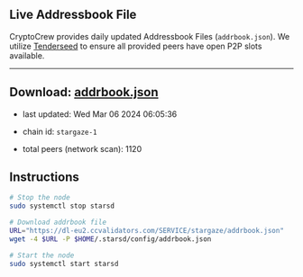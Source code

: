 ## Live Addressbook File

CryptoCrew provides daily updated Addressbook Files (`addrbook.json`). We utilize [Tenderseed](https://github.com/binaryholdings/tenderseed) to ensure all provided peers have open P2P slots available.

---
**Download: [addrbook.json](https://dl-eu2.ccvalidators.com/SERVICE/stargaze/addrbook.json)**
---

- last updated: Wed Mar 06 2024 06:05:36
- chain id: `stargaze-1`

- total peers (network scan): 1120

## Instructions
```sh
# Stop the node
sudo systemctl stop starsd

# Download addrbook file
URL="https://dl-eu2.ccvalidators.com/SERVICE/stargaze/addrbook.json"
wget -4 $URL -P $HOME/.starsd/config/addrbook.json

# Start the node
sudo systemctl start starsd
```
